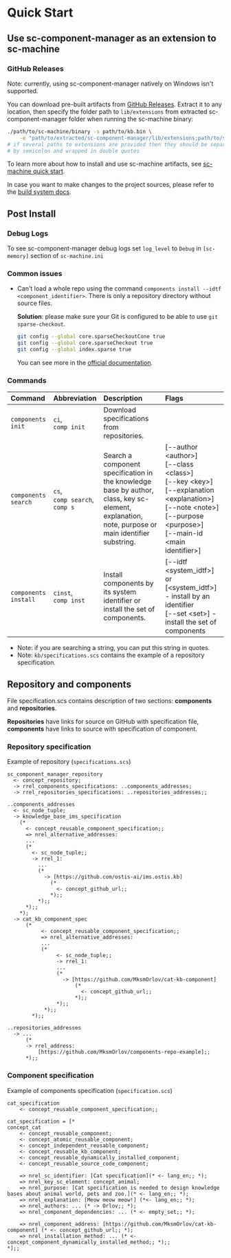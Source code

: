 # Quick Start

## Use sc-component-manager as an extension to sc-machine

### GitHub Releases

Note: currently, using sc-component-manager natively on Windows isn't supported.

You can download pre-built artifacts from [GitHub Releases](https://github.com/ostis-ai/sc-component-manager/releases). Extract it to any location, then specify the folder path to `lib/extensions` from extracted sc-component-manager folder when running the sc-machine binary:

```sh
./path/to/sc-machine/binary -s path/to/kb.bin \
    -e "path/to/extracted/sc-component-manager/lib/extensions;path/to/sc-machine/lib/extensions"
# if several paths to extensions are provided then they should be separated 
# by semicolon and wrapped in double quotes
```

To learn more about how to install and use sc-machine artifacts, see [sc-machine quick start](https://ostis-ai.github.io/sc-machine/quick_start/).

In case you want to make changes to the project sources, please refer to the [build system docs](build/build_system.md).

## Post Install

### Debug Logs
To see sc-component-manager debug logs set `log_level` to `Debug` in `[sc-memory]` section of `sc-machine.ini`

### Common issues

- Can't load a whole repo using the command `components install --idtf <component_identifier>`. There is only a repository directory without source files.
  
  **Solution**: please make sure your Git is configured to be able to use `git sparse-checkout`.
  ```sh
  git config --global core.sparseCheckoutCone true
  git config --global core.sparseCheckout true
  git config --global index.sparse true
  ```
  You can see more in the [official documentation](https://git-scm.com/docs/git-sparse-checkout).

### Commands

| Command              | Abbreviation                             | Description                                                                                       | Flags                                                                                                                          |
|:---------------------|:-----------------------------------------|:--------------------------------------------------------------------------------------------------|:-------------------------------------------------------------------------------------------------------------------------------|
| `components init`    | `ci`, <br/> `comp init`                  | Download specifications from repositories.                                                        |                                                                                                                                |
| `components search`  | `cs`, <br/> `comp search`, <br/>`comp s` | Search a component specification in the knowledge base by author, class, key sc-element, explanation, note, purpose or main identifier substring. | [--author \<author\>] <br/> [--class \<class\>] <br/> [--key \<key\>] <br/> [--explanation \<explanation\>] <br/> [--note \<note\>] <br/> [--purpose \<purpose\>] <br/> [--main-id \<main identifier\>] |
| `components install` | `cinst`, <br/> `comp inst`               | Install components by its system identifier or install the set of components.                     | [--idtf \<system_idtf\>] or [\<system_idtf\>] - install by an identifier <br/> [--set \<set\>] - install the set of components |
- Note: if you are searching a string, you can put this string in quotes.
- Note: `kb/specifications.scs` contains the example of a repository specification.
  

## Repository and components

File specification.scs contains description of two sections: **components** and **repositories**.

**Repositories** have links for source on GitHub with specification file, **components** have links to source with specification of component.

### Repository specification

Example of repository (`specifications.scs`)

```scs
sc_component_manager_repository
  <- concept_repository;
  -> rrel_components_specifications: ..components_addresses;
  -> rrel_repositories_specifications: ..repositories_addresses;;

..components_addresses
  <- sc_node_tuple;
  -> knowledge_base_ims_specification
    (*
      <- concept_reusable_component_specification;;
      => nrel_alternative_addresses:
      ...
      (*
        <- sc_node_tuple;;
        -> rrel_1:
          ... 
          (*
            -> [https://github.com/ostis-ai/ims.ostis.kb]
              (*
                <- concept_github_url;;
              *);;
          *);;
      *);;
    *);
  -> cat_kb_component_spec
      (*
           <- concept_reusable_component_specification;;
           => nrel_alternative_addresses:
           ...
           (*
                <- sc_node_tuple;;
                -> rrel_1:
                ...
                (*
                  -> [https://github.com/MksmOrlov/cat-kb-component]
                      (*
                        <- concept_github_url;;
                      *);;
                *);;
            *);;
        *);;

..repositories_addresses
  -> ... 
      (*
      -> rrel_address:
          [https://github.com/MksmOrlov/components-repo-example];;
      *);;
```

### Component specification

Example of components specification (`specification.scs`)

```scs
cat_specification
    <- concept_reusable_component_specification;;

cat_specification = [*
concept_cat
    <- concept_reusable_component;
    <- concept_atomic_reusable_component;
    <- concept_independent_reusable_component;
    <- concept_reusable_kb_component;
    <- concept_reusable_dynamically_installed_component;
    <- concept_reusable_source_code_component;

    => nrel_sc_identifier: [Cat specification](* <- lang_en;; *);
    => nrel_key_sc_element: concept_animal;
    => nrel_purpose: [Cat specification is needed to design knowledge bases about animal world, pets and zoo.](* <- lang_en;; *);
    => nrel_explanation: [Meow meow meow!] (*<- lang_en;; *);
    => nrel_authors: ... (* -> Orlov;; *);
    => nrel_component_dependencies: ... (* <- empty_set;; *);

    => nrel_component_address: [https://github.com/MksmOrlov/cat-kb-component] (* <- concept_github_url;; *);
    => nrel_installation_method: ... (* <- concept_component_dynamically_installed_method;; *);;
*];;
```
